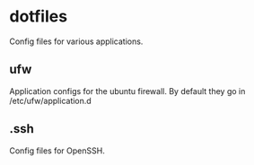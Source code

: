 
# dotfiles

Config files for various applications.

## ufw

Application configs for the ubuntu firewall.
By default they go in /etc/ufw/application.d

## .ssh

Config files for OpenSSH.
